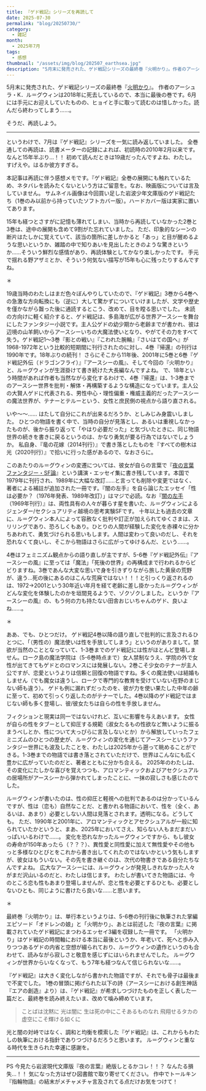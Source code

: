 ```yaml
---
title: 『ゲド戦記』シリーズを再読して
date: 2025-07-30
permalink: "blog/20250730/"
category:
  - 雑記
month:
  - 2025年7月
tags:
  - 感想
thumbnail: "/assets/img/blog/202507_earthsea.jpg"
description: "5月末に発売された、ゲド戦記シリーズの最終巻『火明かり』。作者のアーシュラ・K．ル＝グウィンは2018年に死去しているので、本当に最後の巻です。6月には手元にお迎えしていたものの、ヒョイと手に取って読むのは惜しかった。読んだら終わってしまう……。そうだ、再読しよう。"
---
```


5月末に発売された、ゲド戦記シリーズの最終巻『[火明かり](https://www.iwanami.co.jp/book/b659668.html)』。
作者のアーシュラ・K．ル＝グウィンは2018年に死去しているので、本当に最後の巻です。6月には手元にお迎えしていたものの、ヒョイと手に取って読むのは惜しかった。読んだら終わってしまう……。

そうだ、再読しよう。

<hr>

というわけで、7月は『ゲド戦記』シリーズを一気に読み返していました。
全巻通しての再読は、読書メーターの記録によれば、初読時の2010年2月以来です。なんと15年半ぶり…！！ 初めて読んだときは19歳だったんですよね、わたし。すげえや。はるか彼方すぎる。

本記事は再読に伴う感想メモです。『ゲド戦記』全巻の展開にも触れているため、ネタバレを読みたくないという方はご留意を。なお、映画版については言及していません。
サムネイル画像は今回買い足した岩波少年文庫版のゲド戦記たち（1巻のみ以前から持っていたソフトカバー版）。ハードカバー版は実家に置いてあります。

15年も経つとさすがに記憶も薄れてしまい、当時から再読していなかった2巻と3巻は、途中の展開も含めて9割がた忘れていました。
ただ、印象的なシーンの断片はたしかに覚えていて、該当の箇所に差しかかると「あっ」と目が醒めるような思いというか、雑踏の中で知りあいを見出したときのような驚きというか……そういう鮮烈な感情があり、再読体験としてかなり楽しかったです。
手元で揺れる野アザミとか、そういう何気ない描写が15年も心に残ったりするんですね。

＊

19歳当時のわたしはまだ色々ぼんやりしていたので、『ゲド戦記』3巻から4巻への急激な方向転換にも（逆に）大して驚かずについていけましたが、文学や歴史を僅かながら齧った後に通読するとこう、改めて、目を瞠る思いでした。
未読の方向けに軽く紹介すると、ゲド戦記は、多島海が広がる世界アースシーを舞台にしたファンタジー小説です。主人公ゲドの幼少期から老齢までが書かれ、彼は辺境の山羊飼いからアースシーいちの大魔法使いとなり、やがてその力をすべて失う。ゲド戦記1〜3巻『影との戦い』『こわれた腕輪』『さいはての国へ』が1968-1972年という比較的短期間に刊行されたのに対し、4巻『帰還』の刊行は1990年です。18年ぶりの続刊！
さらにそこから11年後、2001年に5巻と6巻『ゲド戦記外伝（ドラゴンフライ）』『アースシーの風』、そして今回の『火明かり』と、ル＝グウィンが生涯掛けて書き続けた大長編なんですよね。
で、18年という時間があれば作者も当然ながら変化するわけで、4巻『帰還』は、1-3巻までのアースシー世界を批判・解体・再構築するような構造になっています。主人公の大賢人ゲドに代表される、男性中心・理性偏重・権威主義的だったアースシーの魔法世界が、テナーとテルーという、女性と庶民側の視点から語り直される。

いや〜〜……
はたして自分にこれが出来るだろうか、としみじみ身震いしました。
ひとつの物語を書く中で、当時の自分が見落とし、あるいは重視しなかったものが、後から振り返って「やはり必要だった」と気づいたときに、同じ物語世界の続きを書きに戻るというのは、かなり勇気が要る行為ではないでしょうか。
私自身、『竜の花嫁（2014刊行）』で書き落としたものを『すべての樹木は光（2020刊行）』で拾いに行った感があるので、なおさらに。

このあたりのル＝グウィンの変遷については、彼女が自らの言葉で『[夜の言葉 ファンタジー・SF論](https://www.iwanami.co.jp/book/b256075.html)』という講演・エッセイ集に書き残しています。本国で1979年に刊行され、1989年に大幅な改訂……と言っても削除や変更ではなく、著者による補註が追加された一冊です。『闇の左手』を自ら論じたエッセイ「性は必要か？（1976年発表、1989年改訂）」はマジで必読。なお『[闇の左手](https://www.hayakawa-online.co.jp/shop/g/g0000010252/)（1969年刊行）』は、両性具有の人々が暮らす星を書いた、ル＝グウィンによるジェンダー/セクシュアリティ越境の思考実験SFです。
十年以上も過去の文章に、ル＝グウィン本人によって容赦なく批判や訂正が加えられてゆくさまは、スリリングであり、恐ろしくもあり。ひとりの人間が経験した変化を赤裸々に分かちあわれて、勇気づけられる思いもします。人間は変わって良いのだし、それを恐れなくて良いし、そこから物語はさらに広がってゆけるんだ、という……。

4巻はフェミニズム観点からの語り直しが主ですが、5-6巻『ゲド戦記外伝』『アースシーの風』に至っては「魔法」「死後の世界」の再構成まで行われるからビビりますね。3巻であんな大変な思いで身を引きずりながら旅した黄泉の荒野が、違う…死の後にあるのはこんな荒廃ではない！！！と引っくり返されるのは、1972→2001という30年近い年月を経て老齢に差し掛かったル＝グウィンがどんな変化を体験したのかを垣間見るようで、ゾクゾクしました。というか『アースシーの風』の、もう何の力も持たない田舎おじいちゃんのゲド、良いよね……。

＊

ああ、でも、ひとつだけ。
ゲド戦記4巻以降の語り直しで批判的に言及されるひとつに、「（男性の）魔法使いは性を手放してしまう」というのがありまして。禁欲が当然のこととなっていて、1-3巻までのゲド戦記には性がほとんど登場しません。ローク島の魔法学院は（5-6巻時点まで）女人禁制なうえ、学院の外で女性が出てきてもゲドとのロマンスには発展しない。2巻こそ少女のテナーが主人公ですが、恋愛というよりは信頼と回復の物語ですね。多くの魔法使いは結婚もしません（でも魔女は違うし、ロークで専門的な教育を受けていない在野のまじない師も違う）。
ゲドも例に漏れずだったのを、彼が力を使い果たした中年の齢に至って、初めて引っくり返したのがテナーでした。4巻以降のゲド戦記ではまじない師も多く登場し、彼/彼女たちは自らの性を手放しません。

フィクションと現実は同一ではないけれど、互いに影響を与えあいます。
女性が自らの性をタブーとして抑圧する規範（淑女たるもの性欲など無いように振るまうべしとか、性について大っぴらに言及しないとか）から解放していったフェミニズムのひとつの歴史が、ル＝グウィンの変化を通じてアースシーというファンタジー世界にも波及したことを、わたしは2025年から遡って眺めることができる。1-3巻までの物語では書き落とされていただけで、世界はこんなにも広く豊かに広がっていたのだと、著者とともに分かち合える。
2025年のわたしは、その変化にたしかな喜びを覚えつつも、アロマンティックおよびアセクシュアルの居場所がアースシーから弾かれてしまったことに、一抹の寂しさも感じたのでした。

ル＝グウィンが書いたのは、性の抑圧と軽視への批判であるのは分かっているんですが、性は（恋も）自然なことだ、と書かれる物語において、性を（全く、あるいは、あまり）必要としない人間は見落とされます。透明になる。どうしても。
ただ、1990年と2001年に、アロマンティックとアセクシュアルが一般に知られていたかというと、まあ、2025年においてさえ、知らない人もまだまだいっぱいいるわけで……。
変化を恐れなかったル＝グウィンですから、もし彼女の寿命が150年あったら（？？？）、異性愛と同性愛に加えて無性愛やその他もっと多様なひとびとをこれから書き出してくれたのではないかという気もしますが、彼女はもういない。その先を書き継ぐのは、次代の物書きである自分たちなんですよね。
広大なアースシーには、ル＝グウィンが発見しきれなかった人々がまだ沢山いるのだと、わたしは信じます。
わたしが書いてきた物語には、今のところ恋も性もあまり登場しませんが、恋と性を必要とするひとも、必要としないひとも、同じように書けたら良いな……と思います。

＊

最終巻『火明かり』は、単行本というよりは、5-6巻の刊行後に執筆された掌編エピソード「オドレンの娘」と「火明かり」、あとは前述した『夜の言葉』に掲載されていたゲド戦記にまつわるエッセイ3編を収録した一冊です。
「火明かり」はゲド戦記の時間軸における本当に最後というか、年老いて、死へと歩み入りつつあるゲドの内省と空想が綴られており、ル＝グウィンの遺作というのも合わせて、読みながら寂しさと敬意を感じずにはいられませんでした。
ル＝グウィンが世界からいなくなって、もう7年も経つなんて信じられないな……。

『ゲド戦記』は大きく変化しながら書かれた物語ですが、それでも骨子は最後まで不変でした。
1巻の冒頭に掲げられた以下の詩（アースシーにおける創生神話『エアの創造』より）は、『ゲド戦記』が希求しつづけたものを正しく表した一篇だと、最終巻を読み終えたいま、改めて噛み締めています。

>ことばは沈黙に
>光は闇に
>生は死の中にこそあるものなれ
>飛翔せるタカの
>虚空にこそ輝ける如くに

光と闇の対峙ではなく、調和と均衡を模索した『ゲド戦記』は、これからもわたしの執筆における指針でありつづけるだろうと思います。
ル＝グウィンと重なる時代を生きられた幸運に感謝を。

<hr>

PS
今見たら岩波現代文庫版『夜の言葉』絶版しとるかコレ！！？ なんたる損失…！！ 気になった方はぜひ図書館で取り寄せてください。
作中でトールキン『指輪物語』の結末がメチャメチャ言及されてる点だけお気をつけて！